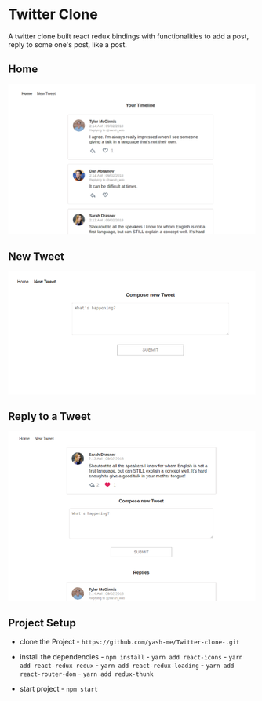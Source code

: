 # Twitter Clone

A twitter clone built react redux bindings with functionalities to add a post, reply to some one's post, like a post.

## Home

![](https://raw.githubusercontent.com/yash-me/Twitter-clone/master/1.png)

## New Tweet

![](https://raw.githubusercontent.com/yash-me/Twitter-clone/master/2.png)

## Reply to a Tweet 

![](https://raw.githubusercontent.com/yash-me/Twitter-clone/master/3.png)

## Project Setup

* clone the Project - `https://github.com/yash-me/Twitter-clone-.git`

* install the dependencies - `npm install`
                           - `yarn add react-icons`
                           - `yarn add react-redux redux`
                           - `yarn add react-redux-loading`
                           - `yarn add react-router-dom`
                           - `yarn add redux-thunk`
                           
* start project - `npm start`


